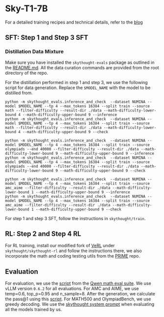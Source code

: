 # Sky-T1-7B
For a detailed training recipes and technical details, refer to the [blog](https://novasky-ai.github.io/posts/sky-t1-7b/)

## SFT: Step 1 and Step 3 SFT
### Distillation Data Mixture
Make sure you have installed the `skythought-evals` package as outlined in the [README.md](/README.md#usage). All the data curation commands are provided from the root directory of the repo.

For the distillation performed in step 1 and step 3, we use the following script for data generation. Replace the `$MODEL_NAME` with the model to be distilled from.
```shell
python -m skythought_evals.inference_and_check  --dataset NUMINA --model $MODEL_NAME --tp 4 --max_tokens 16384 --split train --source math --filter-difficulty --result-dir ./data --math-difficulty-lower-bound 4 --math-difficulty-upper-bound 9 --inference
python -m skythought_evals.inference_and_check  --dataset NUMINA --model $MODEL_NAME --tp 4 --max_tokens 16384 --split train --source math --filter-difficulty --result-dir ./data --math-difficulty-lower-bound 4 --math-difficulty-upper-bound 9 --check

python -m skythought_evals.inference_and_check  --dataset NUMINA --model $MODEL_NAME --tp 4 --max_tokens 16384 --split train --source olympiads --end 40000 --filter-difficulty --result-dir ./data --math-difficulty-lower-bound 9 --math-difficulty-upper-bound 9 --inference
python -m skythought_evals.inference_and_check  --dataset NUMINA --model $MODEL_NAME --tp 4 --max_tokens 16384 --split train --source olympiads --end 40000 --filter-difficulty --result-dir ./data --math-difficulty-lower-bound 9 --math-difficulty-upper-bound 9 --check

python -m skythought_evals.inference_and_check  --dataset NUMINA --model $MODEL_NAME --tp 4 --max_tokens 16384 --split train --source amc_aime --filter-difficulty --result-dir ./data --math-difficulty-lower-bound 1 --math-difficulty-upper-bound 9 --inference
python -m skythought_evals.inference_and_check  --dataset NUMINA --model $MODEL_NAME --tp 4 --max_tokens 16384 --split train --source amc_aime --filter-difficulty --result-dir ./data --math-difficulty-lower-bound 1 --math-difficulty-upper-bound 9 --check
```
For step 1 and step 3 SFT, follow the instructions in `skythought/train`.

## RL: Step 2 and Step 4 RL
For RL training, install our modified fork of [VeRL](https://github.com/volcengine/verl) under `skythought/skythought-rl` and follow the instructions there, we also incorporate the math and coding testing utils from the [PRIME](https://github.com/PRIME-RL/PRIME) repo.

## Evaluation
For evaluation, we use the [script](https://github.com/QwenLM/Qwen2.5-Math/blob/main/evaluation/sh/eval.sh) from the [Qwen math eval suite](https://github.com/QwenLM/Qwen2.5-Math/tree/main/evaluation). We use vLLM version `0.6.2` for all evaluations. For AMC and AIME, we use temp=0.6, top_p=0.95 and n_sample=8. After the generation, we calculate the pass@1 using this [script](https://github.com/NovaSky-AI/SkyThought/tree/main/skythought/skythought_evals/util/bon.py). For MATH500 and OlympiadBench, we use greedy decoding. We use the [skythought system prompt](https://github.com/NovaSky-AI/SkyThought/blob/main/skythought/skythought_evals/models/model_configs.yaml) when evaluating all the models trained by us.